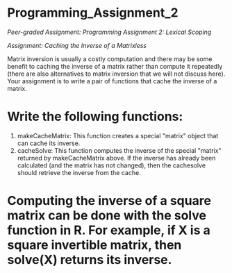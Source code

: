 # Programming_Assignment_2
_Peer-graded Assignment: Programming Assignment 2: Lexical Scoping_

_Assignment: Caching the Inverse of a Matrixless_

Matrix inversion is usually a costly computation and there may be some benefit to caching the inverse of a matrix rather than compute it repeatedly (there are also alternatives to matrix inversion that we will not discuss here). Your assignment is to write a pair of functions that cache the inverse of a matrix.

# Write the following functions:

1. makeCacheMatrix: This function creates a special "matrix" object that can cache its inverse.
2. cacheSolve: This function computes the inverse of the special "matrix" returned by makeCacheMatrix above. If the inverse has already been calculated (and the matrix has not changed), then the cachesolve should retrieve the inverse from the cache.
# Computing the inverse of a square matrix can be done with the solve function in R. For example, if X is a square invertible matrix, then solve(X) returns its inverse.
